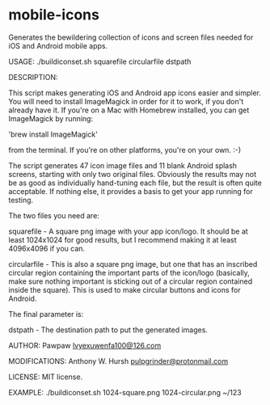 # mobile-icons
Generates the bewildering collection of icons and screen files needed for iOS and Android mobile apps.

USAGE:
   ./buildiconset.sh squarefile circularfile dstpath

DESCRIPTION:

This script makes generating iOS and Android app icons easier and simpler. You will need to install ImageMagick in order for it to work, if you don't already have it. If you're on a Mac with Homebrew installed, you can get ImageMagick by running:
    
   'brew install ImageMagick'
    
from the terminal. If you're on other platforms, you're on your own. :-)
    
The script generates 47 icon image files and 11 blank Android splash screens, starting with only two original files. Obviously the results may not be as good as individually hand-tuning each file, but the result is often quite acceptable. If nothing else, it provides a basis to get your app running for testing.
    
 The two files you need are:

squarefile - A square png image with your app icon/logo. It should be at least 1024x1024 for good results, but I recommend making it at least 4096x4096 if you can.
    
circularfile - This is also a square png image, but one that has an inscribed circular region containing the important parts of the icon/logo (basically, make sure nothing important is sticking out of a circular region contained inside the square). This is used to make circular buttons and icons for Android. 
    
    
The final parameter is:
    
dstpath - The destination path to put the generated images.

AUTHOR:
    Pawpaw <lvyexuwenfa100@126.com>
    
MODIFICATIONS:
    Anthony W. Hursh <pulpgrinder@protonmail.com>

LICENSE:
    MIT license.

EXAMPLE:
   ./buildiconset.sh 1024-square.png 1024-circular.png ~/123
